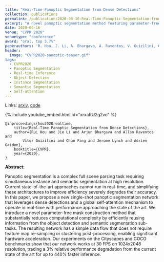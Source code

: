```yaml
---
title: "Real-Time Panoptic Segmentation from Dense Detections"
collection: publications
permalink: /publication/2020-06-16-Real-Time-Panoptic-Segmentation-from-Dense-Detections
excerpt: "A novel panoptic segmentation method featuring parameter-free instance mask reconstruction, state-of-the-art accuracy, and real-time inference."
date: 2020-06-16
venue: "CVPR 2020"
venuetype: "conference"
award: "oral, top 5.7%"
paperauthors: 'R. Hou, J. Li, A. Bhargava, A. Raventos, V. Guizilini, C. Fang, J Lynch, A. Gaidon'
header:
  image: "CVPR2020-panoptic-teaser.gif"
tags:
  - CVPR2020
  - Panoptic Segmentation
  - Real-time Inference
  - Object Detection
  - Instance Segmentation
  - Semantic Segmentation
  - Self-attention
---
```


Links: [arxiv](https://arxiv.org/abs/1912.01202), [code](https://github.com/TRI-ML/realtime_panoptic)

{% include youtube_embed.html id="xrxaRU2g2vo" %}


    @inproceedings{hou2020realtime,
        title={Real-Time Panoptic Segmentation from Dense Detections},
        author={Rui Hou and Jie Li and Arjun Bhargava and Allan Raventos and
            Vitor Guizilini and Chao Fang and Jerome Lynch and Adrien Gaidon},
        booktitle={CVPR},
        year={2020},
    }

**Abstract**:

Panoptic segmentation is a complex full scene parsing task requiring simultaneous instance and semantic segmentation at high resolution. Current state-of-the-art approaches cannot run in real-time, and simplifying these architectures to improve efficiency severely degrades their accuracy. In this paper, we propose a new single-shot panoptic segmentation network that leverages dense detections and a global self-attention mechanism to operate in real-time with performance approaching the state of the art. We introduce a novel parameter-free mask construction method that substantially reduces computational complexity by efficiently reusing information from the object detection and semantic segmentation sub-tasks. The resulting network has a simple data flow that does not require feature map re-sampling or clustering post-processing, enabling significant hardware acceleration. Our experiments on the Cityscapes and COCO benchmarks show that our network works at 30 FPS on 1024x2048 resolution, trading a 3% relative performance degradation from the current state of the art for up to 440% faster inference.
